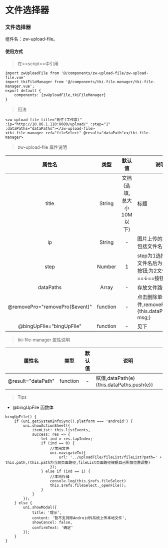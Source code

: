 # 文件选择器
### 文件选择器
组件名：zw-upload-file。
#### 使用方式
> 在==script==中引用

```
import zwUploadFile from '@/components/zw-upload-file/zw-upload-file.vue'
import tkiFileManager from '@/components/tki-file-manager/tki-file-manager.vue';
export default {
    components: {zwUploadFile,tkiFileManager}
}
```
> 用法

```
<zw-upload-file title="附件(工作票)" :ip="http://10.86.1.110:8080/upload/" :step="1" :dataPaths="dataPaths"></zw-upload-file>
<tki-file-manager ref="fileSelect" @result="dataPath"></tki-file-manager>
```
> zw-upload-file 属性说明

|属性名 | 类型 | 默认值 | 说明|
| :---------: | :-----------: |:---:|---|
| title | String | 文档(选填,总大小10M以下) | 标题 |
| ip | String | - | 图片上传的地址(不包括文件名) |
| step | Number | 1 | step为1选择文件后文件名后为==×==按钮;为2文件名后为==↓==按钮 |
| dataPaths | Array | - | 存放文件路径数组 |
| @removePro="removePro($event)" | function | - | 点击删除单个文件,removePro(msg) {this.dataPaths = msg;} |
| @bingUpFile="bingUpFile" | function | - | 见下 |

> tki-file-manager 属性说明

|属性名 | 类型 | 默认值 | 说明|
| :---------: | :-----------: |:---:|---|
| @result="dataPath" | function | - | 赋值,dataPath(e){this.dataPaths.push(e)} |



> Tips
- @bingUpFile 函数体

```
bingUpFile() {
	if (uni.getSystemInfoSync().platform === 'android') {
		uni.showActionSheet({
			itemList: this.listEvents,
			success: res => {
				let ind = res.tapIndex;
				if (ind == 0) {
					//常用文件
					uni.navigateTo({
						url: '../uploadFile/fileList/fileList?path=' + this.path,(this.path为当前页面路径,fileList页面路径根据自己所放位置调整)
					});
				} else if (ind == 1) {
					//本地存储
					console.log(this.$refs.fileSelect)
					this.$refs.fileSelect._openFile();
				}
			}
		});
	} else {
		uni.showModal({
			title: '提示',
			content: '暂不支持除Android外系统上传本地文件',
			showCancel: false,
			confirmText: '确定'
		});
	}
}
```
